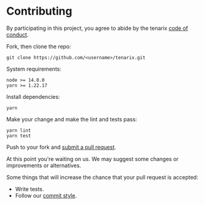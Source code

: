 # Contributing

By participating in this project, you agree to abide by the tenarix [code of conduct].

[code of conduct]: https://github.com/tenarixorg/tenarix/blob/develop/CODE_OF_CONDUCT.md

Fork, then clone the repo:

    git clone https://github.com/<username>/tenarix.git

System requirements:

    node >= 14.0.0
    yarn >= 1.22.17

Install dependencies:

    yarn

Make your change and make the lint and tests pass:

    yarn lint
    yarn test

Push to your fork and [submit a pull request][pr].

[pr]: https://github.com/tenarixorg/tenarix/compare

At this point you're waiting on us. We may suggest
some changes or improvements or alternatives.

Some things that will increase the chance that your pull request is accepted:

- Write tests.
- Follow our [commit style][commit].

[commit]: https://www.conventionalcommits.org/en/v1.0.0/#specification
